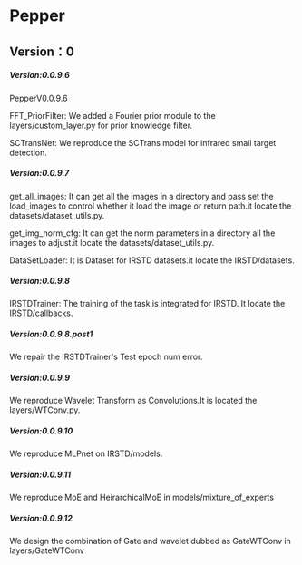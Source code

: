 # Pepper
## Version：0
##### Version:0.0.9.6
PepperV0.0.9.6

FFT_PriorFilter: We added a Fourier prior module to the layers/custom_layer.py for prior knowledge filter.

SCTransNet: We reproduce the SCTrans model for infrared small target detection.

##### Version:0.0.9.7
get_all_images: It can get all the images in a directory and pass set the load_images to control whether it load the image or return path.it locate the datasets/dataset_utils.py.

get_img_norm_cfg: It can get the norm parameters in a directory all the images to adjust.it locate the datasets/dataset_utils.py.

DataSetLoader: It is Dataset for IRSTD datasets.it locate the IRSTD/datasets.

##### Version:0.0.9.8
IRSTDTrainer: The training of the task is integrated for IRSTD. It locate the IRSTD/callbacks.

##### Version:0.0.9.8.post1
We repair the IRSTDTrainer's Test epoch num error.

##### Version:0.0.9.9
We reproduce Wavelet Transform as Convolutions.It is located the layers/WTConv.py.

##### Version:0.0.9.10
We reproduce MLPnet on IRSTD/models.

##### Version:0.0.9.11
We reproduce MoE and HeirarchicalMoE in models/mixture_of_experts

##### Version:0.0.9.12
We design the combination of Gate and wavelet dubbed as GateWTConv in layers/GateWTConv

